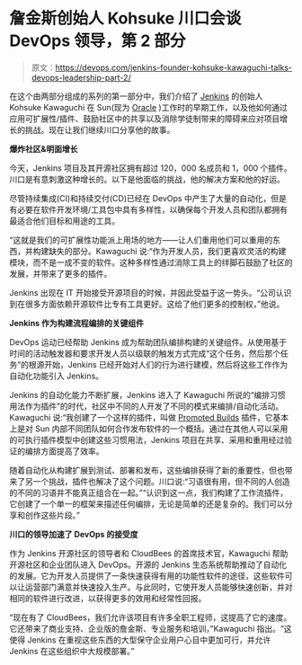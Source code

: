 # 詹金斯创始人 Kohsuke 川口会谈 DevOps 领导，第 2 部分

> 原文：<https://devops.com/jenkins-founder-kohsuke-kawaguchi-talks-devops-leadership-part-2/>

在这个由两部分组成的系列的第一部分中，我们介绍了 [Jenkins](https://jenkins-ci.org/) 的创始人 Kohsuke Kawaguchi 在 Sun(现为 [Oracle](http://www.oracle.com/index.html) )工作时的早期工作，以及他如何通过应用可扩展性/插件、鼓励社区中的共享以及消除学徒制带来的障碍来应对项目增长的挑战。现在让我们继续川口分享他的故事。

**爆炸社区&明面增长**

今天，Jenkins 项目及其开源社区拥有超过 120，000 名成员和 1，000 个插件。川口是有意刺激这种增长的。以下是他面临的挑战，他的解决方案和他的好运。

尽管持续集成(CI)和持续交付(CD)已经在 DevOps 中产生了大量的自动化，但是有必要在软件开发环境/工具包中具有多样性，以确保每个开发人员和团队都拥有最适合他们目标和用途的工具。

“这就是我们的可扩展性功能派上用场的地方——让人们重用他们可以重用的东西，并构建缺失的部分。Kawaguchi 说:“作为开发人员，我们更喜欢灵活的构建模块，而不是一成不变的软件。这种多样性通过消除工具上的绊脚石鼓励了社区的发展，并带来了更多的插件。

Jenkins 出现在 IT 开始接受开源项目的时候，并因此受益于这一势头。“公司认识到在很多方面依赖开源软件比专有工具更好。这给了他们更多的控制权，”他说。

**Jenkins 作为构建流程编排的关键组件**

DevOps 运动已经帮助 Jenkins 成为帮助团队编排构建的关键组件。从使用基于时间的活动触发器和要求开发人员以级联的触发方式完成“这个任务，然后那个任务”的根源开始，Jenkins 已经开始对人们的行为进行建模，然后将这些工作作为自动化功能引入 Jenkins。

Jenkins 的自动化能力不断扩展，Jenkins 进入了 Kawaguchi 所说的“编排习惯用法作为插件”的时代，社区中不同的人开发了不同的模式来编排/自动化活动。Kawaguchi 说:“我创建了一个这样的插件，叫做 [Promoted Builds](https://wiki.jenkins-ci.org/display/JENKINS/Promoted+Builds+Plugin) 插件，它基本上是对 Sun 内部不同团队如何合作发布软件的一个概括。通过在其他人可以采用的可执行插件模型中创建这些习惯用法，Jenkins 项目在共享、采用和重用经过验证的编排方面提高了效率。

随着自动化从构建扩展到测试、部署和发布，这些编排获得了新的重要性，但也带来了另一个挑战，插件也解决了这个问题。川口说:“习语很有用，但不同的人创造的不同的习语并不能真正组合在一起。”“认识到这一点，我们构建了工作流插件，它创建了一个单一的框架来描述任何编排，无论是简单的还是复杂的。我们可以分享和创作这些片段。”

**川口的领导加速了 DevOps 的接受度**

作为 Jenkins 开源社区的领导者和 CloudBees 的首席技术官，Kawaguchi 帮助开源社区和企业团队进入 DevOps。开源的 Jenkins 生态系统帮助推动了自动化的发展。它为开发人员提供了一条快速获得有用的功能性软件的途径，这些软件可以让运营部门满意并快速投入生产。与此同时，它使开发人员能够快速创新，并对相同的软件进行改进，以获得更多的效用和经常性回报。

“现在有了 CloudBees，我们允许该项目有许多全职工程师，这提高了它的速度。它还带来了商业支持、企业版的詹金斯、专业服务和培训，”Kawaguchi 指出。“这使得 Jenkins 在重视这些东西的大型保守企业用户心目中更加可行，并允许 Jenkins 在这些组织中大规模部署。”